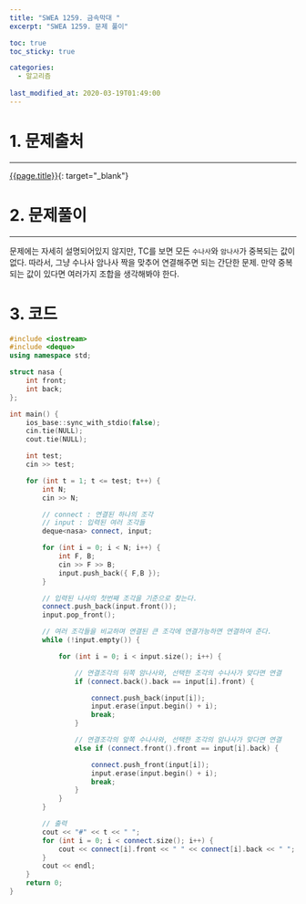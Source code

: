 ```yaml
---
title: "SWEA 1259. 금속막대 "
excerpt: "SWEA 1259. 문제 풀이"

toc: true
toc_sticky: true

categories:
  - 알고리즘
  
last_modified_at: 2020-03-19T01:49:00
---
```


# 1. 문제출처
---
[{{page.title}}](https://swexpertacademy.com/main/code/problem/problemDetail.do?contestProbId=AV18NaZqIt8CFAZN&categoryId=AV18NaZqIt8CFAZN&categoryType=CODE "바로가기"){: target="_blank"}


# 2. 문제풀이
---
문제에는 자세히 설명되어있지 않지만, TC를 보면 모든 `수나사`와 `암나사`가 중복되는 값이 없다. 따라서, 그냥 수나사 암나사 짝을 맞추어 연결해주면 되는 간단한 문제. 만약 중복되는 값이 있다면 여러가지 조합을 생각해봐야 한다.

# 3. 코드

```c++
#include <iostream>
#include <deque>
using namespace std;

struct nasa {
	int front;
	int back;
};

int main() {
	ios_base::sync_with_stdio(false);
	cin.tie(NULL);
	cout.tie(NULL);

	int test;
	cin >> test;

	for (int t = 1; t <= test; t++) {
		int N;
		cin >> N;

		// connect : 연결된 하나의 조각
		// input : 입력된 여러 조각들
		deque<nasa> connect, input;

		for (int i = 0; i < N; i++) {
			int F, B;
			cin >> F >> B;
			input.push_back({ F,B });
		}

		// 입력된 나사의 첫번째 조각을 기준으로 찾는다.
		connect.push_back(input.front());
		input.pop_front();

		// 여러 조각들을 비교하며 연결된 큰 조각에 연결가능하면 연결하여 준다.
		while (!input.empty()) {

			for (int i = 0; i < input.size(); i++) {

				// 연결조각의 뒤쪽 암나사와, 선택한 조각의 수나사가 맞다면 연결
				if (connect.back().back == input[i].front) {

					connect.push_back(input[i]);
					input.erase(input.begin() + i);
					break;
				}

				// 연결조각의 앞쪽 수나사와, 선택한 조각의 암나사가 맞다면 연결
				else if (connect.front().front == input[i].back) {

					connect.push_front(input[i]);
					input.erase(input.begin() + i);
					break;
				}
			}
		}

		// 출력
		cout << "#" << t << " ";
		for (int i = 0; i < connect.size(); i++) {
			cout << connect[i].front << " " << connect[i].back << " ";
		}
		cout << endl;
	}
	return 0;
}
```